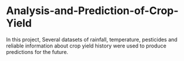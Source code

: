 # Analysis-and-Prediction-of-Crop-Yield

In this project, Several datasets of rainfall, temperature, pesticides and reliable information about crop yield history were used to produce predictions for the future.
